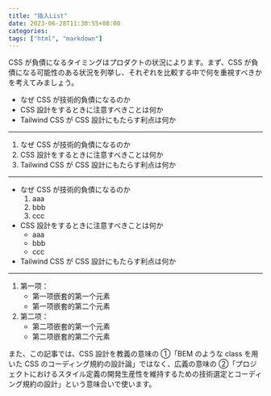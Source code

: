 ```yaml
---
title: "插入List"
date: 2023-06-28T11:30:55+08:00
categories: 
tags: ["html", "markdown"]
---
```


CSS が負債になるタイミングはプロダクトの状況によります。まず、CSS が負債になる可能性のある状況を列挙し、それぞれを比較する中で何を重視すべきかを考えてみましょう。

* なぜ CSS が技術的負債になるのか
* CSS 設計をするときに注意すべきことは何か
* Tailwind CSS が CSS 設計にもたらす利点は何か

---

1. なぜ CSS が技術的負債になるのか
2. CSS 設計をするときに注意すべきことは何か
3. Tailwind CSS が CSS 設計にもたらす利点は何か

---

- なぜ CSS が技術的負債になるのか
    1. aaa
    2. bbb
    3. ccc
- CSS 設計をするときに注意すべきことは何か
    - aaa
    - bbb
    - ccc
- Tailwind CSS が CSS 設計にもたらす利点は何か

---

1. 第一项：
    - 第一项嵌套的第一个元素
    - 第一项嵌套的第二个元素
2. 第二项：
    - 第二项嵌套的第一个元素
    - 第二项嵌套的第二个元素

また、この記事では、CSS 設計を教義の意味の ①「BEM のような class を用いた CSS のコーディング規約の設計論」ではなく、広義の意味の ②「プロジェクトにおけるスタイル定義の開発生産性を維持するための技術選定とコーディング規約の設計」という意味合いで使います。

